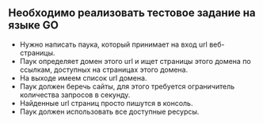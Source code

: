 ## Необходимо реализовать тестовое задание на языке GO
- Нужно написать паука, который принимает на вход url веб-страницы.
- Паук определяет домен этого url и ищет страницы этого домена по ссылкам, доступных на страницах этого домена.
- На выходе имеем список url домена.
- Паук должен беречь сайты, для этого требуется ограничитель количества запросов в секунду.
- Найденные url страниц просто пишутся в консоль.
- Паук должен использовать все доступные ресурсы.
